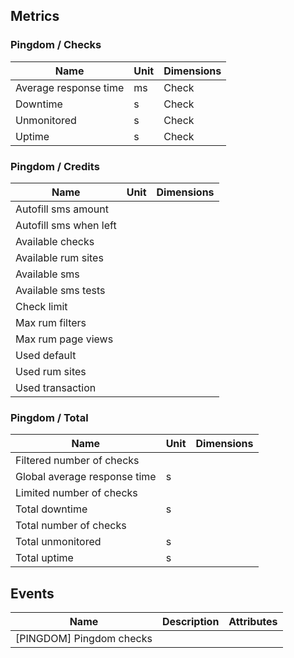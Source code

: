## Metrics

### Pingdom / Checks 

| Name | Unit | Dimensions |
|------|------|------------|
| Average response time | ms | Check |
| Downtime | s | Check |
| Unmonitored | s | Check |
| Uptime | s | Check |

### Pingdom / Credits 

| Name | Unit | Dimensions |
|------|------|------------|
| Autofill sms amount |  |  |
| Autofill sms when left |  |  |
| Available checks |  |  |
| Available rum sites |  |  |
| Available sms |  |  |
| Available sms tests |  |  |
| Check limit |  |  |
| Max rum filters |  |  |
| Max rum page views |  |  |
| Used default |  |  |
| Used rum sites |  |  |
| Used transaction |  |  |

### Pingdom / Total 

| Name | Unit | Dimensions |
|------|------|------------|
| Filtered number of checks |  |  |
| Global average response time | s |  |
| Limited number of checks |  |  |
| Total downtime | s |  |
| Total number of checks |  |  |
| Total unmonitored | s |  |
| Total uptime | s |  |

## Events

| Name | Description | Attributes |
|------|-------------|------------|
| [PINGDOM] Pingdom checks |  |  |

